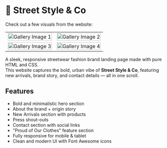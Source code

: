 # 🌆 Street Style & Co

Check out a few visuals from the website:

<table>
  <tr>
    <td><img src="assets/gallery1.jpg" alt="Gallery Image 1" width="100%"/></td>
    <td><img src="assets/gallery2.jpg" alt="Gallery Image 2" width="100%"/></td>
  </tr>
  <tr>
    <td><img src="assets/gallery3.jpg" alt="Gallery Image 3" width="100%"/></td>
    <td><img src="assets/gallery4.jpg" alt="Gallery Image 4" width="100%"/></td>
  </tr>
</table>

A sleek, responsive streetwear fashion brand landing page made with pure HTML and CSS.  
This website captures the bold, urban vibe of **Street Style & Co**, featuring new arrivals, brand story, and contact details — all in one scroll.


## Features

-  Bold and minimalistic hero section
-  About the brand + origin story
-  New Arrivals section with products
-  Press shout-outs
-  Contact section with social links
-  "Proud of Our Clothes" feature section
-  Fully responsive for mobile & tablet
-  Clean and modern UI with Font Awesome icons
